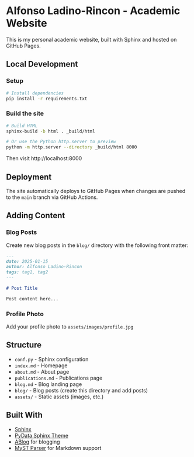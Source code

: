 # Alfonso Ladino-Rincon - Academic Website

This is my personal academic website, built with Sphinx and hosted on GitHub Pages.

## Local Development

### Setup
```bash
# Install dependencies
pip install -r requirements.txt
```

### Build the site
```bash
# Build HTML
sphinx-build -b html . _build/html

# Or use the Python http.server to preview
python -m http.server --directory _build/html 8000
```

Then visit http://localhost:8000

## Deployment

The site automatically deploys to GitHub Pages when changes are pushed to the `main` branch via GitHub Actions.

## Adding Content

### Blog Posts

Create new blog posts in the `blog/` directory with the following front matter:

```markdown
---
date: 2025-01-15
author: Alfonso Ladino-Rincon
tags: tag1, tag2
---

# Post Title

Post content here...
```

### Profile Photo

Add your profile photo to `assets/images/profile.jpg`

## Structure

- `conf.py` - Sphinx configuration
- `index.md` - Homepage
- `about.md` - About page
- `publications.md` - Publications page
- `blog.md` - Blog landing page
- `blog/` - Blog posts (create this directory and add posts)
- `assets/` - Static assets (images, etc.)

## Built With

- [Sphinx](https://www.sphinx-doc.org/)
- [PyData Sphinx Theme](https://pydata-sphinx-theme.readthedocs.io/)
- [ABlog](https://ablog.readthedocs.io/) for blogging
- [MyST Parser](https://myst-parser.readthedocs.io/) for Markdown support
